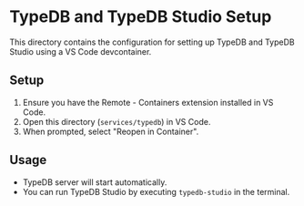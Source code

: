 # TypeDB and TypeDB Studio Setup

This directory contains the configuration for setting up TypeDB and TypeDB Studio using a VS Code devcontainer.

## Setup

1. Ensure you have the Remote - Containers extension installed in VS Code.
2. Open this directory (`services/typedb`) in VS Code.
3. When prompted, select "Reopen in Container".

## Usage

- TypeDB server will start automatically.
- You can run TypeDB Studio by executing `typedb-studio` in the terminal.
